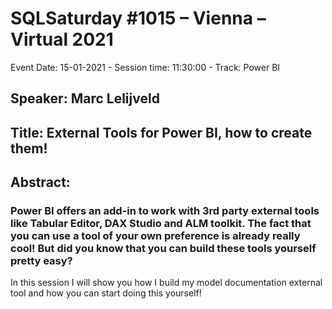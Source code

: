 # SQLSaturday #1015 – Vienna – Virtual 2021
Event Date: 15-01-2021 - Session time: 11:30:00 - Track: Power BI
## Speaker: Marc Lelijveld
## Title: External Tools for Power BI, how to create them!
## Abstract:
### Power BI offers an add-in to work with 3rd party external tools like Tabular Editor, DAX Studio and ALM toolkit. The fact that you can use a tool of your own preference is already really cool! But did you know that you can build these tools yourself pretty easy? 

In this session I will show you how I build my model documentation external tool and how you can start doing this yourself!
